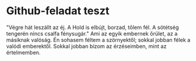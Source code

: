 # Github-feladat teszt
"Végre hát leszállt az éj.
A Hold is elbújt, borzad, tőlem fél.
A sötétség tengerén nincs csalfa fénysugár."
Ami az egyik embernek őrület, az a másiknak valóság.
Én sohasem féltem a szörnyektől; sokkal jobban félek a valódi emberektől.
Sokkal jobban bízom az érzéseimben, mint az értelmemben.
